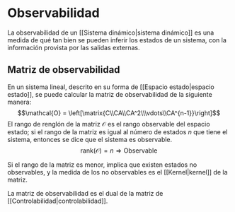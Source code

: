# Observabilidad
La observabilidad de un [[Sistema dinámico|sistema dinámico]] es una medida de qué tan bien se pueden inferir los estados de un sistema, con la información provista por las salidas externas. 

## Matriz de observabilidad
En un sistema lineal, descrito en su forma de [[Espacio estado|espacio estado]], se puede calcular la matriz de observabilidad de la siguiente manera: 
$$\mathcal{O} = \left[\matrix{C\\CA\\CA^2\\\vdots\\CA^{n-1}}\right]$$
El rango de renglón de la matriz $\mathcal{O}$ es el rango observable del espacio estado; si el rango de la matriz es igual al número de estados $n$ que tiene el sistema, entonces se dice que el sistema es observable. 
$$\mathrm{rank}(\mathcal{O}) = n\Rightarrow\mathrm{Observable}$$

Si el rango de la matriz es menor, implica que existen estados no observables, y la medida de los no observables es el [[Kernel|kernel]] de la matriz. 

La matriz de observabilidad es el dual de la matriz de [[Controlabilidad|controlabilidad]].